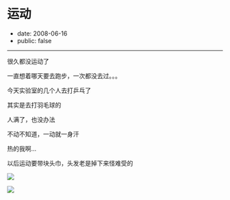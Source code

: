 # 运动

- date: 2008-06-16
- public: false

--------------------------


很久都没运动了

一直想着哪天要去跑步，一次都没去过。。。

今天实验室的几个人去打乒乓了

其实是去打羽毛球的

人满了，也没办法

不动不知道，一动就一身汗

热的我啊...

以后运动要带块头巾，头发老是掉下来怪难受的

[![](http://3.bp.blogspot.com/_ixQDXDmMsfA/SFZQVm4Y4yI/AAAAAAAAAGk/2YagwoOQ8D8/s320/200806160001.jpg)](http://3.bp.blogspot.com/_ixQDXDmMsfA/SFZQVm4Y4yI/AAAAAAAAAGk/2YagwoOQ8D8/s1600-h/200806160001.jpg)

[![](http://4.bp.blogspot.com/_ixQDXDmMsfA/SFZQWFtH5GI/AAAAAAAAAGs/-NgJip58Law/s320/200806160003.jpg)](http://4.bp.blogspot.com/_ixQDXDmMsfA/SFZQWFtH5GI/AAAAAAAAAGs/-NgJip58Law/s1600-h/200806160003.jpg)
